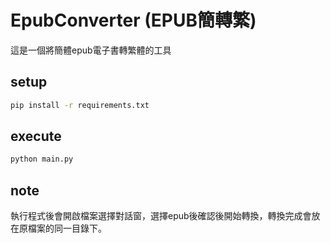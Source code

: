 # EpubConverter (EPUB簡轉繁)
這是一個將簡體epub電子書轉繁體的工具

## setup
```bash
pip install -r requirements.txt
```

## execute
```bash
python main.py
```

## note
執行程式後會開啟檔案選擇對話窗，選擇epub後確認後開始轉換，轉換完成會放在原檔案的同一目錄下。
